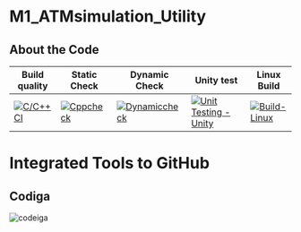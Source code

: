 # M1_ATMsimulation_Utility


## About the Code 

| Build quality | Static Check | Dynamic Check | Unity test | Linux Build |
| ------------- | ------------ | ------------- | ---------- | ----------- |
| [![C/C++ CI](https://github.com/pavan850190/M1_ATMsimulation_App/actions/workflows/c-cpp.yml/badge.svg)](https://github.com/pavan850190/M1_ATMsimulation_App/actions/workflows/c-cpp.yml) | [![Cppcheck](https://github.com/pavan850190/M1_ATMsimulation_App/actions/workflows/Static-check.yml/badge.svg)](https://github.com/pavan850190/M1_ATMsimulation_App/actions/workflows/Static-check.yml) | [![Dynamiccheck](https://github.com/pavan850190/M1_ATMsimulation_App/actions/workflows/Dynamic-check.yml/badge.svg)](https://github.com/pavan850190/M1_ATMsimulation_App/actions/workflows/Dynamic-check.yml) | [![Unit Testing - Unity](https://github.com/pavan850190/M1_ATMsimulation_App/actions/workflows/unity.yml/badge.svg)](https://github.com/pavan850190/M1_ATMsimulation_App/actions/workflows/unity.yml) | [![Build-Linux](https://github.com/pavan850190/M1_ATMsimulation_App/actions/workflows/Build-Linux.yml/badge.svg)](https://github.com/pavan850190/M1_ATMsimulation_App/actions/workflows/Build-Linux.yml) |

# Integrated Tools to GitHub
## Codiga

![codeiga](https://user-images.githubusercontent.com/68550769/153591820-0cc5a53d-2ff3-48cb-bd63-c7c8927c5aa6.jpg)





